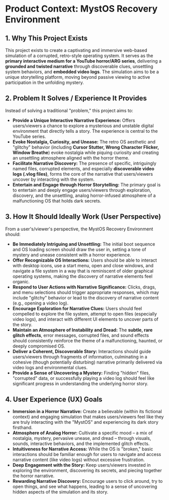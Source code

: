 # Product Context: MystOS Recovery Environment

## 1. Why This Project Exists

This project exists to create a captivating and immersive web-based simulation of a corrupted, retro-style operating system. It serves as the **primary interactive medium for a YouTube horror/ARG series**, delivering a **grounded and twisted narrative** through discoverable clues, unsettling system behaviors, and **embedded video logs**. The simulation aims to be a unique storytelling platform, moving beyond passive viewing to active participation in the unfolding mystery.

## 2. Problem It Solves / Experience It Provides

Instead of solving a traditional "problem," this project aims to:

*   **Provide a Unique Interactive Narrative Experience:** Offers users/viewers a chance to explore a mysterious and unstable digital environment that directly tells a story. The experience is central to the YouTube series.
*   **Evoke Nostalgia, Curiosity, and Unease:** The retro OS aesthetic and "glitchy" behavior (including **Cursor Stutter, Wrong Character Flicker, Window Breathe**) evoke nostalgia while piquing curiosity and creating an unsettling atmosphere aligned with the horror theme.
*   **Facilitate Narrative Discovery:** The presence of specific, intriguingly named files, corrupted elements, and especially **discoverable video logs (.vlog files)**, forms the core of the narrative that users/viewers uncover by interacting with the system.
*   **Entertain and Engage through Horror Storytelling:** The primary goal is to entertain and deeply engage users/viewers through exploration, discovery, and the unsettling, analog horror-infused atmosphere of a malfunctioning OS that holds dark secrets.

## 3. How It Should Ideally Work (User Perspective)

From a user's/viewer's perspective, the MystOS Recovery Environment should:

*   **Be Immediately Intriguing and Unsettling:** The initial boot sequence and OS loading screen should draw the user in, setting a tone of mystery and unease consistent with a horror experience.
*   **Offer Recognizable OS Interactions:** Users should be able to interact with desktop icons, use a start menu, open and close windows, and navigate a file system in a way that is reminiscent of older graphical operating systems, making the discovery of narrative elements feel organic.
*   **Respond to User Actions with Narrative Significance:** Clicks, drags, and menu selections should trigger appropriate responses, which may include "glitchy" behavior or lead to the discovery of narrative content (e.g., opening a video log).
*   **Encourage Exploration for Narrative Clues:** Users should feel compelled to explore the file system, attempt to open files (especially video logs), and interact with different UI elements to uncover parts of the story.
*   **Maintain an Atmosphere of Instability and Dread:** The **subtle, rare glitch effects**, error messages, corrupted files, and sound effects should consistently reinforce the theme of a malfunctioning, haunted, or deeply compromised OS.
*   **Deliver a Coherent, Discoverable Story:** Interactions should guide users/viewers through fragments of information, culminating in a cohesive (though potentially disturbing) narrative primarily delivered via video logs and environmental clues.
*   **Provide a Sense of Uncovering a Mystery:** Finding "hidden" files, "corrupted" data, or successfully playing a video log should feel like significant progress in understanding the underlying horror story.

## 4. User Experience (UX) Goals

*   **Immersion in a Horror Narrative:** Create a believable (within its fictional context) and engaging simulation that makes users/viewers feel like they are truly interacting with the "MystOS" and experiencing its dark story firsthand.
*   **Atmosphere of Analog Horror:** Cultivate a specific mood – a mix of nostalgia, mystery, pervasive unease, and dread – through visuals, sounds, interactive behaviors, and the implemented glitch effects.
*   **Intuitiveness for Narrative Access:** While the OS is "broken," basic interactions should be familiar enough for users to navigate and access narrative content (like video logs) without excessive frustration.
*   **Deep Engagement with the Story:** Keep users/viewers invested in exploring the environment, discovering its secrets, and piecing together the horror narrative.
*   **Rewarding Narrative Discovery:** Encourage users to click around, try to open things, and see what happens, leading to a sense of uncovering hidden aspects of the simulation and its story.
